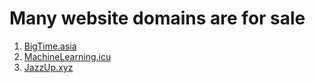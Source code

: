 # Many website domains are for sale

1. [BigTime.asia](BigTime.asia)
2. [MachineLearning.icu](MachineLearning.icu)
3. [JazzUp.xyz](JazzUp.xyz)

